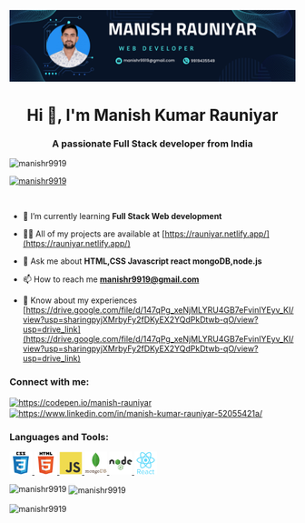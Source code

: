 ![logo](https://github.com/manishr9919/manishr9919/blob/main/Navy%20Blue%20Geometric%20Technology%20LinkedIn%20Banner.png)

<h1 align="center">Hi 👋, I'm Manish Kumar Rauniyar</h1>
<h3 align="center">A passionate Full Stack developer from India</h3>




<p align="left"> <img src="https://komarev.com/ghpvc/?username=manishr9919&label=Profile%20views&color=0e75b6&style=flat" alt="manishr9919" /> </p>

<p align="left"> <a href="https://github.com/ryo-ma/github-profile-trophy"><img src="https://github-profile-trophy.vercel.app/?username=manishr9919" alt="manishr9919" /></a> </p>

<p align="left"> <a href="https://twitter.com/" target="blank"><img src="https://img.shields.io/twitter/follow/?logo=twitter&style=for-the-badge" alt="" /></a> </p>

- 🌱 I’m currently learning **Full Stack Web development**

- 👨‍💻 All of my projects are available at [https://rauniyar.netlify.app/](https://rauniyar.netlify.app/)

- 💬 Ask me about **HTML,CSS Javascript react mongoDB,node.js**

- 📫 How to reach me **manishr9919@gmail.com**

- 📄 Know about my experiences [https://drive.google.com/file/d/147qPg_xeNjMLYRU4GB7eFvinlYEyv_KI/view?usp=sharingpyjXMrbyFy2fDKyEX2YQdPkDtwb-qO/view?usp=drive_link](https://drive.google.com/file/d/147qPg_xeNjMLYRU4GB7eFvinlYEyv_KI/view?usp=sharingpyjXMrbyFy2fDKyEX2YQdPkDtwb-qO/view?usp=drive_link)

<h3 align="left">Connect with me:</h3>
<p align="left">
<a href="https://codepen.io/https://codepen.io/manish-rauniyar" target="blank"><img align="center" src="https://raw.githubusercontent.com/rahuldkjain/github-profile-readme-generator/master/src/images/icons/Social/codepen.svg" alt="https://codepen.io/manish-rauniyar" height="30" width="40" /></a>
<a href="https://www.linkedin.com/in/manish-kumar-rauniyar-52055421a/" target="blank"><img align="center" src="https://raw.githubusercontent.com/rahuldkjain/github-profile-readme-generator/master/src/images/icons/Social/linked-in-alt.svg" alt="https://www.linkedin.com/in/manish-kumar-rauniyar-52055421a/" height="30" width="40" /></a>
</p>

<h3 align="left">Languages and Tools:</h3>
<p align="left"> <a href="https://www.w3schools.com/css/" target="_blank" rel="noreferrer"> <img src="https://raw.githubusercontent.com/devicons/devicon/master/icons/css3/css3-original-wordmark.svg" alt="css3" width="40" height="40"/> </a> <a href="https://www.w3.org/html/" target="_blank" rel="noreferrer"> <img src="https://raw.githubusercontent.com/devicons/devicon/master/icons/html5/html5-original-wordmark.svg" alt="html5" width="40" height="40"/> </a> <a href="https://developer.mozilla.org/en-US/docs/Web/JavaScript" target="_blank" rel="noreferrer"> <img src="https://raw.githubusercontent.com/devicons/devicon/master/icons/javascript/javascript-original.svg" alt="javascript" width="40" height="40"/> </a> <a href="https://www.mongodb.com/" target="_blank" rel="noreferrer"> <img src="https://raw.githubusercontent.com/devicons/devicon/master/icons/mongodb/mongodb-original-wordmark.svg" alt="mongodb" width="40" height="40"/> </a> <a href="https://nodejs.org" target="_blank" rel="noreferrer"> <img src="https://raw.githubusercontent.com/devicons/devicon/master/icons/nodejs/nodejs-original-wordmark.svg" alt="nodejs" width="40" height="40"/> </a> <a href="https://reactjs.org/" target="_blank" rel="noreferrer"> <img src="https://raw.githubusercontent.com/devicons/devicon/master/icons/react/react-original-wordmark.svg" alt="react" width="40" height="40"/> </a> </p>

<p><img align="left" src="https://github-readme-stats.vercel.app/api/top-langs?username=manishr9919&show_icons=true&locale=en&layout=compact" alt="manishr9919" /></p>

<p>&nbsp;<img align="center" src="https://github-readme-stats.vercel.app/api?username=manishr9919&show_icons=true&locale=en" alt="manishr9919" /></p>

<p><img align="center" src="https://github-readme-streak-stats.herokuapp.com/?user=manishr9919&" alt="manishr9919" /></p>
